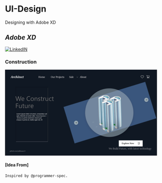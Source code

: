 # UI-Design
Designing with Adobe XD

## _Adobe XD_   

[![LinkedIN](https://img.shields.io/badge/LinkedIn-0077B5?style=for-the-badge&logo=linkedin&logoColor=white)](https://www.linkedin.com/in/jadhusan24/)

### Construction
![Screenshot](./output/construction.jpg)

#### [Idea From]
    Inspired by @programmer-spec.
